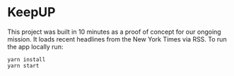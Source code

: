 # KeepUP
This project was built in 10 minutes as a proof of concept for our ongoing mission. It loads recent headlines from the New York Times via RSS. To run the app locally run:
```
yarn install
yarn start
```
